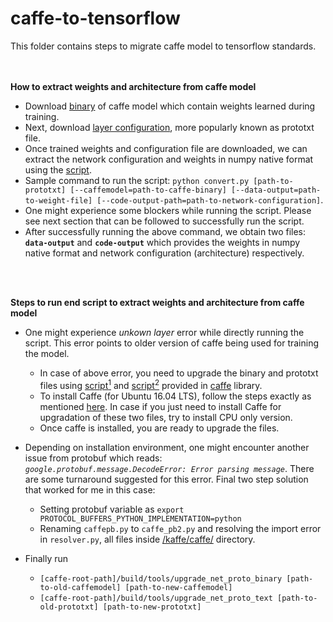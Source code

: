 # caffe-to-tensorflow
This folder contains steps to migrate caffe model to tensorflow standards.

<br></br>
<b>How to extract weights and architecture from caffe model</b>

* Download [binary](http://www.robots.ox.ac.uk/~vgg/software/very_deep/caffe/VGG_ILSVRC_16_layers.caffemodel) of caffe model which contain weights learned during training.
* Next, download [layer configuration](https://gist.githubusercontent.com/ksimonyan/211839e770f7b538e2d8/raw/0067c9b32f60362c74f4c445a080beed06b07eb3/VGG_ILSVRC_16_layers_deploy.prototxt), more popularly known as prototxt file.
* Once trained weights and configuration file are downloaded, we can extract the network configuration and weights in numpy native format using the [script](https://github.com/ethereon/caffe-tensorflow/blob/master/convert.py).
* Sample command to run the script: `python convert.py [path-to-prototxt] [--caffemodel=path-to-caffe-binary] [--data-output=path-to-weight-file] [--code-output-path=path-to-network-configuration]`.
* One might experience some blockers while running the script. Please see next section that can be followed to successfully run the script.
* After successfully running the above command, we obtain two files: **`data-output`** and **`code-output`** which provides the weights in numpy native format and network configuration (architecture) respectively.

<br></br>

<b> Steps to run end script to extract weights and architecture from caffe model</b>

* One might experience _unkown layer_ error while directly running the script. This error points to older version of caffe being used for training the model.
  * In case of above error, you need to upgrade the binary and prototxt files using [script<sup>1</sup>](https://github.com/BVLC/caffe/blob/master/tools/upgrade_net_proto_binary.cpp) and [script<sup>2</sup>](https://github.com/BVLC/caffe/blob/master/tools/upgrade_net_proto_text.cpp) provided in [caffe](https://github.com/BVLC/caffe) library.
  * To install Caffe (for Ubuntu 16.04 LTS), follow the steps exactly as mentioned [here](https://github.com/BVLC/caffe/wiki/Ubuntu-16.04-or-15.10-Installation-Guide). In case if you just need to install Caffe for upgradation of these two files, try to install CPU only version.
  * Once caffe is installed, you are ready to upgrade the files.

* Depending on installation environment, one might encounter another issue from protobuf which reads: _`google.protobuf.message.DecodeError: Error parsing message`_. There are some turnaround suggested for this error. Final two step solution that worked for me in this case:
  * Setting protobuf variable as `export PROTOCOL_BUFFERS_PYTHON_IMPLEMENTATION=python`
  * Renaming `caffepb.py` to `caffe_pb2.py` and resolving the import error in `resolver.py`, all files inside [/kaffe/caffe/](https://github.com/ethereon/caffe-tensorflow/tree/master/kaffe/caffe) directory.

* Finally run 
  * `[caffe-root-path]/build/tools/upgrade_net_proto_binary [path-to-old-caffemodel] [path-to-new-caffemodel]`
  * `[caffe-root-path]/build/tools/upgrade_net_proto_text [path-to-old-prototxt] [path-to-new-prototxt]`
